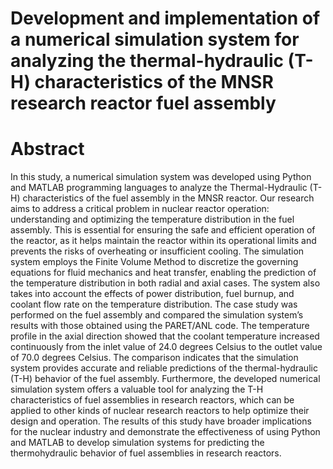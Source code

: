 # Development and implementation of a numerical simulation system for analyzing the thermal-hydraulic (T-H) characteristics of the MNSR research reactor fuel assembly

# Abstract
In this study, a numerical simulation system was developed using Python and MATLAB programming languages to analyze the Thermal-Hydraulic (T-H) characteristics of the fuel assembly in the MNSR reactor. Our research aims to address a critical problem in nuclear reactor operation: understanding and optimizing the temperature distribution in the fuel assembly. This is essential for ensuring the safe and efficient operation of the reactor, as it helps maintain the reactor within its operational limits and prevents the risks of overheating or insufficient cooling. The simulation system employs the Finite Volume Method to discretize the governing equations for fluid mechanics and heat transfer, enabling the prediction of the temperature distribution in both radial and axial cases. The system also takes into account the effects of power distribution, fuel burnup, and coolant flow rate on the temperature distribution. The case study was performed on the fuel assembly and compared the simulation system’s results with those obtained using the PARET/ANL code. The temperature profile in the axial direction showed that the coolant temperature increased continuously from the inlet value of 24.0 degrees Celsius to the outlet value of 70.0 degrees Celsius. The comparison indicates that the simulation system provides accurate and reliable predictions of the thermal-hydraulic (T-H) behavior of the fuel assembly. Furthermore, the developed numerical simulation system offers a valuable tool for analyzing the T-H characteristics of fuel assemblies in research reactors, which can be applied to other kinds of nuclear research reactors to help optimize their design and operation. The results of this study have broader implications for the nuclear industry and demonstrate the effectiveness of using Python and MATLAB to develop simulation systems for predicting the thermohydraulic behavior of fuel assemblies in research reactors.
